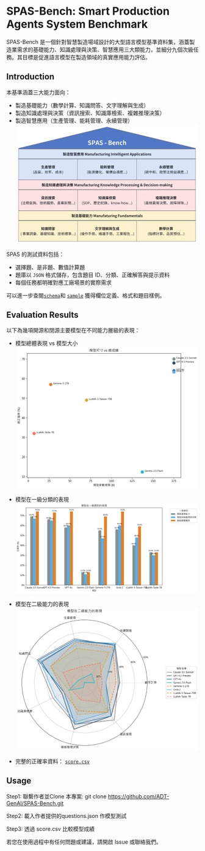 # SPAS-Bench: Smart Production Agents System Benchmark
SPAS-Bench 是一個針對智慧製造場域設計的大型語言模型基準資料集，涵蓋製造業需求的基礎能力、知識處理與決策、智慧應用三大類能力，並細分九個次級任務。其目標是促進語言模型在製造領域的真實應用能力評估。

## Introduction
本基準涵蓋三大能力面向：
- 製造基礎能力（數學計算、知識問答、文字理解與生成）
- 製造知識處理與決策（資訊搜索、知識庫檢索、複雜推理決策）
- 製造智慧應用（生產管理、能耗管理、永續管理）
![framework](images/SPAS_Bench_framework.png)

SPAS 的測試資料包括：
- 選擇題、是非題、數值計算題
- 題庫以 `JSON` 格式儲存，包含題目 ID、分類、正確解答與提示資料
- 每個任務都明確對應工廠場景的實際需求

可以進一步查閱[`schema`](./question_schema.md)和 [`sample`](./sample_questions.json) 獲得欄位定義、格式和題目樣例。

## Evaluation Results
以下為幾項開源和閉源主要模型在不同能力層級的表現：

- 模型總體表現 vs 模型大小
![Scatter](images/spots.png)

- 模型在一級分類的表現
![Bar](images/bar.png)

- 模型在二級能力的表現
![Radar](images/radar.png)

- 完整的正確率資料：
[`score.csv`](./score.csv)

## Usage
Step1: 聯繫作者並Clone 本專案: git clone https://github.com/ADT-GenAI/SPAS-Bench.git
 
Step2: 載入作者提供的questions.json 作模型測試

Step3: 透過 score.csv 比較模型成績

若您在使用過程中有任何問題或建議，請開啟 Issue 或聯絡我們。
